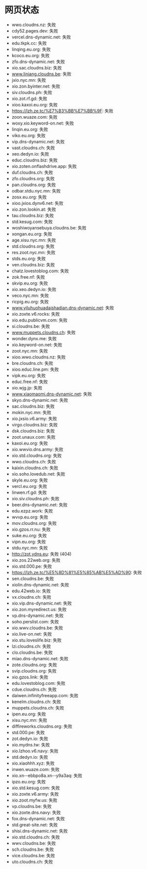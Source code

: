 # 网页状态
- wwo.cloudns.nz: 失败
- cdy52.pages.dev: 失败
- vercel.dns-dynamic.net: 失败
- edu.tkpk.cc: 失败
- linqing.eu.org: 失败
- kcoco.eu.org: 失败
- zfo.dns-dynamic.net: 失败
- xio.sac.cloudns.biz: 失败
- www.liniang.cloudns.be: 失败
- jxio.nyc.mn: 失败
- xio.zon.byinter.net: 失败
- siv.cloudns.ph: 失败
- xio.zot.rf.gd: 失败
- xioo.kaxoi.eu.org: 失败
- https://lzh.ze.tc/%E7%B3%BB%E7%BB%9F: 失败
- zoon.wuaze.com: 失败
- woxy.xio.keyword-on.net: 失败
- linqin.eu.org: 失败
- viko.eu.org: 失败
- vip.dns-dynamic.net: 失败
- vast.cloudns.ch: 失败
- xeo.dedyn.io: 失败
- educ.cloudns.biz: 失败
- xio.zoten.onflashdrive.app: 失败
- duf.cloudns.ch: 失败
- zfo.cloudns.org: 失败
- pan.cloudns.org: 失败
- odbar.stdu.nyc.mn: 失败
- zosx.eu.org: 失败
- xioo.jxios.dynv6.net: 失败
- xio.zon.lookin.at: 失败
- tau.cloudns.biz: 失败
- std.kesug.com: 失败
- woshiwoyansebuya.cloudns.be: 失败
- xongan.eu.org: 失败
- age.xisu.nyc.mn: 失败
- std.cloudns.org: 失败
- res.zoot.nyc.mn: 失败
- stds.eu.org: 失败
- ven.cloudns.biz: 失败
- chatz.lovestoblog.com: 失败
- zok.free.nf: 失败
- skvip.eu.org: 失败
- xio.xeo.dedyn.io: 失败
- veco.nyc.mn: 失败
- ricpig.eu.org: 失败
- www.yiluhuohuadaishadian.dns-dynamic.net: 失败
- xio.zoxte.v6.rocks: 失败
- xio.edu.publicvm.com: 失败
- si.cloudns.be: 失败
- www.muppets.cloudns.ch: 失败
- wonder.dynx.me: 失败
- xio.keyword-on.net: 失败
- zoot.nyc.mn: 失败
- xioo.wwo.cloudns.nz: 失败
- bre.cloudns.ch: 失败
- xioo.educ.line.pm: 失败
- vipk.eu.org: 失败
- educ.free.nf: 失败
- xio.wjg.jp: 失败
- www.xiaomaomi.dns-dynamic.net: 失败
- skyo.dns-dynamic.net: 失败
- sac.cloudns.biz: 失败
- mokin.nyc.mn: 失败
- xio.jxsio.v6.army: 失败
- virgo.cloudns.biz: 失败
- dsk.cloudns.biz: 失败
- zoot.unaux.com: 失败
- kaxoi.eu.org: 失败
- xio.wwvio.dns.army: 失败
- xio.std.cloudns.org: 失败
- wwo.cloudns.ch: 失败
- kaixin.cloudns.ch: 失败
- xio.soho.lovedub.net: 失败
- skyle.eu.org: 失败
- vercl.eu.org: 失败
- linwen.rf.gd: 失败
- xio.siv.cloudns.ph: 失败
- beer.dns-dynamic.net: 失败
- edu.ezpz.work: 失败
- wvvp.eu.org: 失败
- mov.cloudns.org: 失败
- xio.gzos.rr.nu: 失败
- suke.eu.org: 失败
- vipn.eu.org: 失败
- stdu.nyc.mn: 失败
- http://zot.ydns.eu: 失败 (404)
- xio.zos.22web.org: 失败
- xio.std.000.pe: 失败
- https://lzh.ze.tc/%E5%8D%81%E5%85%AB%E5%AD%90: 失败
- sen.cloudns.be: 失败
- xiolin.dns-dynamic.net: 失败
- edu.42web.io: 失败
- vx.cloudns.ch: 失败
- xio.vip.dns-dynamic.net: 失败
- xio.zon.myredirect.us: 失败
- vp.dns-dynamic.net: 失败
- soho.perslist.com: 失败
- xio.wwv.cloudns.be: 失败
- xio.live-on.net: 失败
- xio.stu.loveslife.biz: 失败
- lzi.cloudns.ch: 失败
- clo.cloudns.be: 失败
- miao.dns-dynamic.net: 失败
- zote.cloudns.org: 失败
- svip.cloudns.org: 失败
- xio.gzos.link: 失败
- edu.lovestoblog.com: 失败
- cdue.cloudns.ch: 失败
- daiwen.infinityfreeapp.com: 失败
- kenelm.cloudns.ch: 失败
- muppets.cloudns.ch: 失败
- ipen.eu.org: 失败
- xisu.nyc.mn: 失败
- diffireworks.cloudns.org: 失败
- std.000.pe: 失败
- zot.dedyn.io: 失败
- xio.mydns.tw: 失败
- xio.lzhoo.v6.navy: 失败
- std.dedyn.io: 失败
- xio.xiaohhh.xyz: 失败
- inwen.wuaze.com: 失败
- xio.xn--ebbpo8a.xn--y9a3aq: 失败
- ipzo.eu.org: 失败
- xio.std.kesug.com: 失败
- xio.zoxte.v6.army: 失败
- xio.zoot.myfw.us: 失败
- vp.cloudns.be: 失败
- xio.zoxte.dns.navy: 失败
- fox.dns-dynamic.net: 失败
- std.great-site.net: 失败
- shisi.dns-dynamic.net: 失败
- xio.std.cloudns.ch: 失败
- wwv.cloudns.be: 失败
- sch.cloudns.be: 失败
- vice.cloudns.be: 失败
- uto.cloudns.ch: 失败
